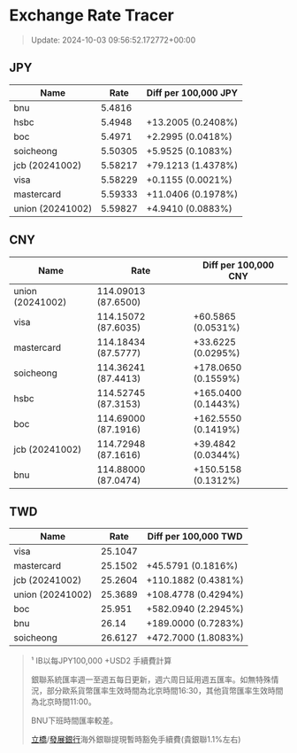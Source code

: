 # Exchange Rate Tracer

> Update: 2024-10-03 09:56:52.172772+00:00

## JPY

| Name             |    Rate | Diff per 100,000 JPY   |
|------------------|---------|------------------------|
| bnu              | 5.4816  |                        |
| hsbc             | 5.4948  | +13.2005 (0.2408%)     |
| boc              | 5.4971  | +2.2995 (0.0418%)      |
| soicheong        | 5.50305 | +5.9525 (0.1083%)      |
| jcb (20241002)   | 5.58217 | +79.1213 (1.4378%)     |
| visa             | 5.58229 | +0.1155 (0.0021%)      |
| mastercard       | 5.59333 | +11.0406 (0.1978%)     |
| union (20241002) | 5.59827 | +4.9410 (0.0883%)      |

## CNY

| Name             | Rate                | Diff per 100,000 CNY   |
|------------------|---------------------|------------------------|
| union (20241002) | 114.09013	(87.6500) |                        |
| visa             | 114.15072	(87.6035) | +60.5865 (0.0531%)     |
| mastercard       | 114.18434	(87.5777) | +33.6225 (0.0295%)     |
| soicheong        | 114.36241	(87.4413) | +178.0650 (0.1559%)    |
| hsbc             | 114.52745	(87.3153) | +165.0400 (0.1443%)    |
| boc              | 114.69000	(87.1916) | +162.5550 (0.1419%)    |
| jcb (20241002)   | 114.72948	(87.1616) | +39.4842 (0.0344%)     |
| bnu              | 114.88000	(87.0474) | +150.5158 (0.1312%)    |

## TWD

| Name             |    Rate | Diff per 100,000 TWD   |
|------------------|---------|------------------------|
| visa             | 25.1047 |                        |
| mastercard       | 25.1502 | +45.5791 (0.1816%)     |
| jcb (20241002)   | 25.2604 | +110.1882 (0.4381%)    |
| union (20241002) | 25.3689 | +108.4778 (0.4294%)    |
| boc              | 25.951  | +582.0940 (2.2945%)    |
| bnu              | 26.14   | +189.0000 (0.7283%)    |
| soicheong        | 26.6127 | +472.7000 (1.8083%)    |


> ¹ IB以每JPY100,000 +USD2 手續費計算
>
> 銀聯系統匯率週一至週五每日更新，週六周日延用週五匯率。如無特殊情況，部分歐系貨幣匯率生效時間為北京時間16:30，其他貨幣匯率生效時間為北京時間11:00。
>
> BNU下班時間匯率較差。
>
> [立橋](https://www.wlbank.com.mo/uploads/ueditor/file/20181211/1544536513900230.pdf)/[發展銀行](https://www.mdb.com.mo/Service_Charges_20230728.pdf)海外銀聯提現暫時豁免手續費(貴銀聯1.1%左右)

